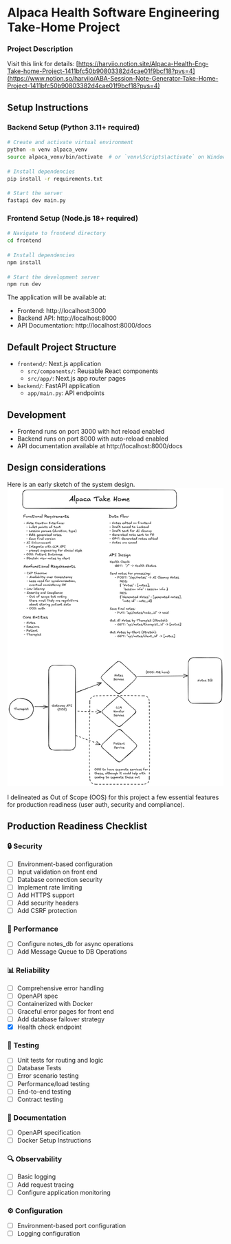 # Alpaca Health Software Engineering Take-Home Project

### Project Description

Visit this link for details:
[https://harviio.notion.site/Alpaca-Health-Eng-Take-home-Project-1411bfc50b90803382d4cae01f9bcf18?pvs=4](https://www.notion.so/harviio/ABA-Session-Note-Generator-Take-Home-Project-1411bfc50b90803382d4cae01f9bcf18?pvs=4)

## Setup Instructions

### Backend Setup (Python 3.11+ required)

```bash
# Create and activate virtual environment
python -m venv alpaca_venv
source alpaca_venv/bin/activate  # or `venv\Scripts\activate` on Windows

# Install dependencies
pip install -r requirements.txt

# Start the server
fastapi dev main.py
```

### Frontend Setup (Node.js 18+ required)

```bash
# Navigate to frontend directory
cd frontend

# Install dependencies
npm install

# Start the development server
npm run dev
```

The application will be available at:

- Frontend: http://localhost:3000
- Backend API: http://localhost:8000
- API Documentation: http://localhost:8000/docs

## Default Project Structure

- `frontend/`: Next.js application
  - `src/components/`: Reusable React components
  - `src/app/`: Next.js app router pages
- `backend/`: FastAPI application
  - `app/main.py`: API endpoints

## Development

- Frontend runs on port 3000 with hot reload enabled
- Backend runs on port 8000 with auto-reload enabled
- API documentation available at http://localhost:8000/docs

## Design considerations

Here is an early sketch of the system design.
![System-Design](./assets/images/early-system-sketch.png)

I delineated as Out of Scope (OOS) for this project a few essential features for production readiness (user auth, security and compliance).

## Production Readiness Checklist

### 🔒 Security

- [ ] Environment-based configuration
- [ ] Input validation on front end
- [ ] Database connection security
- [ ] Implement rate limiting
- [ ] Add HTTPS support
- [ ] Add security headers
- [ ] Add CSRF protection

### 🚀 Performance

- [ ] Configure notes_db for async operations
- [ ] Add Message Queue to DB Operations

### 📊 Reliability

- [ ] Comprehensive error handling
- [ ] OpenAPI spec
- [ ] Containerized with Docker
- [ ] Graceful error pages for front end
- [ ] Add database failover strategy
- [x] Health check endpoint

### 🧪 Testing

- [ ] Unit tests for routing and logic
- [ ] Database Tests
- [ ] Error scenario testing
- [ ] Performance/load testing
- [ ] End-to-end testing
- [ ] Contract testing

### 📝 Documentation

- [ ] OpenAPI specification
- [ ] Docker Setup Instructions

### 🔍 Observability

- [ ] Basic logging
- [ ] Add request tracing
- [ ] Configure application monitoring

### ⚙️ Configuration

- [ ] Environment-based port configuration
- [ ] Logging configuration
